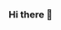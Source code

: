 ### Hi there 👋

<!--
**bomii1/bomii1** is a ✨ _special_ ✨ repository because its `README.md` (this file) appears on your GitHub profile.

<img alt="파이썬" src ="https://img.shields.io/badge/python-3776AB.svg?&style=for-the-badge&logo=python&logoColor=black"/>
-->
